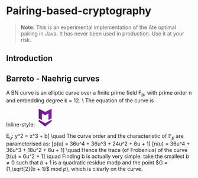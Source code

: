 # Pairing-based-cryptography

> **Note:** This is an experimental implementation of the Ate optimal pairing in Java. It has never been used in production. Use it at your risk.

## Introduction


## Barreto - Naehrig curves 
A BN curve is an elliptic curve over a finite prime field F<sub>p</sub>, with prime order n and  embedding degree k = 12. \\ 
The equation of the curve is

[](https://latex.codecogs.com/gif.latex?y^2%20=%20x^3%20+%20b " abc ")

Inline-style: 
![alt text](https://github.com/adam-p/markdown-here/raw/master/src/common/images/icon48.png "Logo Title Text 1")

E<sub>u</sub>: y^2 = x^3 + b\]
\quad The curve order and the characteristic of $\mathbb{F}_p$ are parameterised as:
\[p(u) = 36u^4 + 36u^3 + 24u^2 + 6u + 1\]
\[n(u) = 36u^4 + 36u^3 + 18u^2 + 6u + 1\]
\quad Hence the trace (of Frobenius) of the curve
\[t(u) = 6u^2 + 1\]
\quad Finding b is actually very simple: take the smallest $b \neq 0$ such that $b + 1$ is a
quadratic residue modp and the point $G = (1,\sqrt[2]{b + 1}$ mod $p)$, which is clearly
on the curve. 
